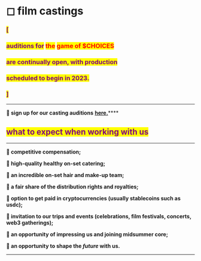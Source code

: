 # ◻ film castings

### <mark style="color:purple;">\[</mark>&#x20;

### <mark style="color:purple;">auditions for</mark> <mark style="color:red;">the</mark> <mark style="color:purple;"></mark> <mark style="color:red;">game of $CHOICES</mark>

### <mark style="color:purple;">are continually open, with production</mark>&#x20;

### <mark style="color:purple;">scheduled to begin in 2023.</mark>

### <mark style="color:purple;">]</mark>

<mark style="color:purple;"></mark>

****

**🌹 sign up for our casting auditions** [**here.**](https://e7sof51sgtf.typeform.com/to/LTZ66aCQ?typeform-source=admin.typeform.com)****

<mark style="color:green;"></mark>

<mark style="color:green;"></mark>

## <mark style="color:purple;">**what to expect when working with us**</mark>

****

**🌹 competitive compensation;**

**🌹 high-quality healthy on-set catering;**

**🌹 an incredible on-set hair and make-up team;**

**🌹 a fair share of the distribution rights and royalties;**

**🌹 option to get paid in cryptocurrencies (usually stablecoins such as usdc);**

**🌹 invitation to our trips and events (celebrations, film festivals, concerts, web3 gatherings);**

**🌹 an opportunity of impressing us and joining midsummer core;**

**🌹 an opportunity to shape the **_**future**_** with us.**

****
